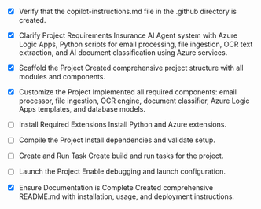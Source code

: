 <!-- Insurance AI Agent - Copilot Instructions -->
<!-- Author: Utsav Pat -->
<!-- Use this file to provide workspace-specific custom instructions to Copilot. For more details, visit https://code.visualstudio.com/docs/copilot/copilot-customization#_use-a-githubcopilotinstructionsmd-file -->
- [x] Verify that the copilot-instructions.md file in the .github directory is created.

- [x] Clarify Project Requirements
	Insurance AI Agent system with Azure Logic Apps, Python scripts for email processing, file ingestion, OCR text extraction, and AI document classification using Azure services.

- [x] Scaffold the Project
	Created comprehensive project structure with all modules and components.

- [x] Customize the Project
	Implemented all required components: email processor, file ingestion, OCR engine, document classifier, Azure Logic Apps templates, and database models.

- [ ] Install Required Extensions
	Install Python and Azure extensions.

- [ ] Compile the Project
	Install dependencies and validate setup.

- [ ] Create and Run Task
	Create build and run tasks for the project.

- [ ] Launch the Project
	Enable debugging and launch configuration.

- [x] Ensure Documentation is Complete
	Created comprehensive README.md with installation, usage, and deployment instructions.
